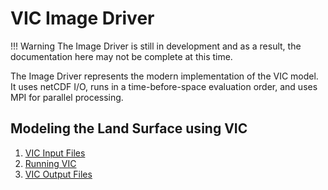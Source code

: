 # VIC Image Driver

!!! Warning
    The Image Driver is still in development and as a result, the documentation here may not be complete at this time.

The Image Driver represents the modern implementation of the VIC model.  It uses netCDF I/O, runs in a time-before-space evaluation order, and uses MPI for parallel processing.  

## Modeling the Land Surface using VIC
1.  [VIC Input Files](Inputs.md)
1.  [Running VIC](RunVIC.md)
1.  [VIC Output Files](Outputs.md)
